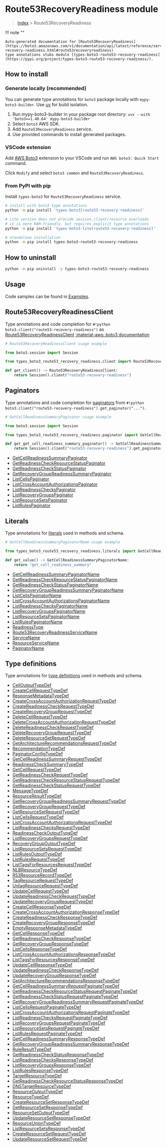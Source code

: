 #  Route53RecoveryReadiness module

> [Index](../README.md) > Route53RecoveryReadiness

!!! note ""

    Auto-generated documentation for [Route53RecoveryReadiness](https://boto3.amazonaws.com/v1/documentation/api/latest/reference/services/route53-recovery-readiness.html#route53recoveryreadiness)
    type annotations stubs module [types-boto3-route53-recovery-readiness](https://pypi.org/project/types-boto3-route53-recovery-readiness/).

## How to install

### Generate locally (recommended)

You can generate type annotations for `boto3` package locally with `mypy-boto3-builder`.
Use [uv](https://docs.astral.sh/uv/getting-started/installation/) for build isolation.

1. Run mypy-boto3-builder in your package root directory: `uvx --with 'boto3==1.40.64' mypy-boto3-builder`
1. Select `boto3` AWS SDK.
1. Add `Route53RecoveryReadiness` service.
1. Use provided commands to install generated packages.


### VSCode extension

Add [AWS Boto3](https://marketplace.visualstudio.com/items?itemName=Boto3typed.boto3-ide)
extension to your VSCode and run `AWS boto3: Quick Start` command.

Click `Modify` and select `boto3 common` and `Route53RecoveryReadiness`.


### From PyPI with pip

Install `types-boto3` for `Route53RecoveryReadiness` service.

```bash
# install with boto3 type annotations
python -m pip install 'types-boto3[route53-recovery-readiness]'

# Lite version does not provide session.client/resource overloads
# it is more RAM-friendly, but requires explicit type annotations
python -m pip install 'types-boto3-lite[route53-recovery-readiness]'

# standalone installation
python -m pip install types-boto3-route53-recovery-readiness
```



## How to uninstall

```bash
python -m pip uninstall -y types-boto3-route53-recovery-readiness
```

## Usage

Code samples can be found in [Examples](./usage.md).

## Route53RecoveryReadinessClient

Type annotations and code completion for  `#!python boto3.client("route53-recovery-readiness")` as [Route53RecoveryReadinessClient](./client.md)
[:material-aws: boto3 documentation](https://boto3.amazonaws.com/v1/documentation/api/latest/reference/services/route53-recovery-readiness.html#Route53RecoveryReadiness.Client)

```python
# Route53RecoveryReadinessClient usage example

from boto3.session import Session

from types_boto3_route53_recovery_readiness.client import Route53RecoveryReadinessClient

def get_client() -> Route53RecoveryReadinessClient:
    return Session().client("route53-recovery-readiness")
```


## Paginators

Type annotations and code completion for [paginators](./paginators.md)
from `#!python boto3.client("route53-recovery-readiness").get_paginator("...")`.

```python
# GetCellReadinessSummaryPaginator usage example

from boto3.session import Session

from types_boto3_route53_recovery_readiness.paginator import GetCellReadinessSummaryPaginator

def get_get_cell_readiness_summary_paginator() -> GetCellReadinessSummaryPaginator:
    return Session().client("route53-recovery-readiness").get_paginator("get_cell_readiness_summary"))
```

- [GetCellReadinessSummaryPaginator](./paginators.md#getcellreadinesssummarypaginator)
- [GetReadinessCheckResourceStatusPaginator](./paginators.md#getreadinesscheckresourcestatuspaginator)
- [GetReadinessCheckStatusPaginator](./paginators.md#getreadinesscheckstatuspaginator)
- [GetRecoveryGroupReadinessSummaryPaginator](./paginators.md#getrecoverygroupreadinesssummarypaginator)
- [ListCellsPaginator](./paginators.md#listcellspaginator)
- [ListCrossAccountAuthorizationsPaginator](./paginators.md#listcrossaccountauthorizationspaginator)
- [ListReadinessChecksPaginator](./paginators.md#listreadinesscheckspaginator)
- [ListRecoveryGroupsPaginator](./paginators.md#listrecoverygroupspaginator)
- [ListResourceSetsPaginator](./paginators.md#listresourcesetspaginator)
- [ListRulesPaginator](./paginators.md#listrulespaginator)









## Literals

Type annotations for [literals](./literals.md) used in methods and schema.

```python
# GetCellReadinessSummaryPaginatorName usage example

from types_boto3_route53_recovery_readiness.literals import GetCellReadinessSummaryPaginatorName

def get_value() -> GetCellReadinessSummaryPaginatorName:
    return "get_cell_readiness_summary"
```

- [GetCellReadinessSummaryPaginatorName](./literals.md#getcellreadinesssummarypaginatorname)
- [GetReadinessCheckResourceStatusPaginatorName](./literals.md#getreadinesscheckresourcestatuspaginatorname)
- [GetReadinessCheckStatusPaginatorName](./literals.md#getreadinesscheckstatuspaginatorname)
- [GetRecoveryGroupReadinessSummaryPaginatorName](./literals.md#getrecoverygroupreadinesssummarypaginatorname)
- [ListCellsPaginatorName](./literals.md#listcellspaginatorname)
- [ListCrossAccountAuthorizationsPaginatorName](./literals.md#listcrossaccountauthorizationspaginatorname)
- [ListReadinessChecksPaginatorName](./literals.md#listreadinesscheckspaginatorname)
- [ListRecoveryGroupsPaginatorName](./literals.md#listrecoverygroupspaginatorname)
- [ListResourceSetsPaginatorName](./literals.md#listresourcesetspaginatorname)
- [ListRulesPaginatorName](./literals.md#listrulespaginatorname)
- [ReadinessType](./literals.md#readinesstype)
- [Route53RecoveryReadinessServiceName](./literals.md#route53recoveryreadinessservicename)
- [ServiceName](./literals.md#servicename)
- [ResourceServiceName](./literals.md#resourceservicename)
- [PaginatorName](./literals.md#paginatorname)




## Type definitions

Type annotations for [type definitions](./type_defs.md) used in methods and schema.

- [CellOutputTypeDef](./type_defs.md#celloutputtypedef)
- [CreateCellRequestTypeDef](./type_defs.md#createcellrequesttypedef)
- [ResponseMetadataTypeDef](./type_defs.md#responsemetadatatypedef)
- [CreateCrossAccountAuthorizationRequestTypeDef](./type_defs.md#createcrossaccountauthorizationrequesttypedef)
- [CreateReadinessCheckRequestTypeDef](./type_defs.md#createreadinesscheckrequesttypedef)
- [CreateRecoveryGroupRequestTypeDef](./type_defs.md#createrecoverygrouprequesttypedef)
- [DeleteCellRequestTypeDef](./type_defs.md#deletecellrequesttypedef)
- [DeleteCrossAccountAuthorizationRequestTypeDef](./type_defs.md#deletecrossaccountauthorizationrequesttypedef)
- [DeleteReadinessCheckRequestTypeDef](./type_defs.md#deletereadinesscheckrequesttypedef)
- [DeleteRecoveryGroupRequestTypeDef](./type_defs.md#deleterecoverygrouprequesttypedef)
- [DeleteResourceSetRequestTypeDef](./type_defs.md#deleteresourcesetrequesttypedef)
- [GetArchitectureRecommendationsRequestTypeDef](./type_defs.md#getarchitecturerecommendationsrequesttypedef)
- [RecommendationTypeDef](./type_defs.md#recommendationtypedef)
- [PaginatorConfigTypeDef](./type_defs.md#paginatorconfigtypedef)
- [GetCellReadinessSummaryRequestTypeDef](./type_defs.md#getcellreadinesssummaryrequesttypedef)
- [ReadinessCheckSummaryTypeDef](./type_defs.md#readinesschecksummarytypedef)
- [GetCellRequestTypeDef](./type_defs.md#getcellrequesttypedef)
- [GetReadinessCheckRequestTypeDef](./type_defs.md#getreadinesscheckrequesttypedef)
- [GetReadinessCheckResourceStatusRequestTypeDef](./type_defs.md#getreadinesscheckresourcestatusrequesttypedef)
- [GetReadinessCheckStatusRequestTypeDef](./type_defs.md#getreadinesscheckstatusrequesttypedef)
- [MessageTypeDef](./type_defs.md#messagetypedef)
- [ResourceResultTypeDef](./type_defs.md#resourceresulttypedef)
- [GetRecoveryGroupReadinessSummaryRequestTypeDef](./type_defs.md#getrecoverygroupreadinesssummaryrequesttypedef)
- [GetRecoveryGroupRequestTypeDef](./type_defs.md#getrecoverygrouprequesttypedef)
- [GetResourceSetRequestTypeDef](./type_defs.md#getresourcesetrequesttypedef)
- [ListCellsRequestTypeDef](./type_defs.md#listcellsrequesttypedef)
- [ListCrossAccountAuthorizationsRequestTypeDef](./type_defs.md#listcrossaccountauthorizationsrequesttypedef)
- [ListReadinessChecksRequestTypeDef](./type_defs.md#listreadinesschecksrequesttypedef)
- [ReadinessCheckOutputTypeDef](./type_defs.md#readinesscheckoutputtypedef)
- [ListRecoveryGroupsRequestTypeDef](./type_defs.md#listrecoverygroupsrequesttypedef)
- [RecoveryGroupOutputTypeDef](./type_defs.md#recoverygroupoutputtypedef)
- [ListResourceSetsRequestTypeDef](./type_defs.md#listresourcesetsrequesttypedef)
- [ListRulesOutputTypeDef](./type_defs.md#listrulesoutputtypedef)
- [ListRulesRequestTypeDef](./type_defs.md#listrulesrequesttypedef)
- [ListTagsForResourcesRequestTypeDef](./type_defs.md#listtagsforresourcesrequesttypedef)
- [NLBResourceTypeDef](./type_defs.md#nlbresourcetypedef)
- [R53ResourceRecordTypeDef](./type_defs.md#r53resourcerecordtypedef)
- [TagResourceRequestTypeDef](./type_defs.md#tagresourcerequesttypedef)
- [UntagResourceRequestTypeDef](./type_defs.md#untagresourcerequesttypedef)
- [UpdateCellRequestTypeDef](./type_defs.md#updatecellrequesttypedef)
- [UpdateReadinessCheckRequestTypeDef](./type_defs.md#updatereadinesscheckrequesttypedef)
- [UpdateRecoveryGroupRequestTypeDef](./type_defs.md#updaterecoverygrouprequesttypedef)
- [CreateCellResponseTypeDef](./type_defs.md#createcellresponsetypedef)
- [CreateCrossAccountAuthorizationResponseTypeDef](./type_defs.md#createcrossaccountauthorizationresponsetypedef)
- [CreateReadinessCheckResponseTypeDef](./type_defs.md#createreadinesscheckresponsetypedef)
- [CreateRecoveryGroupResponseTypeDef](./type_defs.md#createrecoverygroupresponsetypedef)
- [EmptyResponseMetadataTypeDef](./type_defs.md#emptyresponsemetadatatypedef)
- [GetCellResponseTypeDef](./type_defs.md#getcellresponsetypedef)
- [GetReadinessCheckResponseTypeDef](./type_defs.md#getreadinesscheckresponsetypedef)
- [GetRecoveryGroupResponseTypeDef](./type_defs.md#getrecoverygroupresponsetypedef)
- [ListCellsResponseTypeDef](./type_defs.md#listcellsresponsetypedef)
- [ListCrossAccountAuthorizationsResponseTypeDef](./type_defs.md#listcrossaccountauthorizationsresponsetypedef)
- [ListTagsForResourcesResponseTypeDef](./type_defs.md#listtagsforresourcesresponsetypedef)
- [UpdateCellResponseTypeDef](./type_defs.md#updatecellresponsetypedef)
- [UpdateReadinessCheckResponseTypeDef](./type_defs.md#updatereadinesscheckresponsetypedef)
- [UpdateRecoveryGroupResponseTypeDef](./type_defs.md#updaterecoverygroupresponsetypedef)
- [GetArchitectureRecommendationsResponseTypeDef](./type_defs.md#getarchitecturerecommendationsresponsetypedef)
- [GetCellReadinessSummaryRequestPaginateTypeDef](./type_defs.md#getcellreadinesssummaryrequestpaginatetypedef)
- [GetReadinessCheckResourceStatusRequestPaginateTypeDef](./type_defs.md#getreadinesscheckresourcestatusrequestpaginatetypedef)
- [GetReadinessCheckStatusRequestPaginateTypeDef](./type_defs.md#getreadinesscheckstatusrequestpaginatetypedef)
- [GetRecoveryGroupReadinessSummaryRequestPaginateTypeDef](./type_defs.md#getrecoverygroupreadinesssummaryrequestpaginatetypedef)
- [ListCellsRequestPaginateTypeDef](./type_defs.md#listcellsrequestpaginatetypedef)
- [ListCrossAccountAuthorizationsRequestPaginateTypeDef](./type_defs.md#listcrossaccountauthorizationsrequestpaginatetypedef)
- [ListReadinessChecksRequestPaginateTypeDef](./type_defs.md#listreadinesschecksrequestpaginatetypedef)
- [ListRecoveryGroupsRequestPaginateTypeDef](./type_defs.md#listrecoverygroupsrequestpaginatetypedef)
- [ListResourceSetsRequestPaginateTypeDef](./type_defs.md#listresourcesetsrequestpaginatetypedef)
- [ListRulesRequestPaginateTypeDef](./type_defs.md#listrulesrequestpaginatetypedef)
- [GetCellReadinessSummaryResponseTypeDef](./type_defs.md#getcellreadinesssummaryresponsetypedef)
- [GetRecoveryGroupReadinessSummaryResponseTypeDef](./type_defs.md#getrecoverygroupreadinesssummaryresponsetypedef)
- [RuleResultTypeDef](./type_defs.md#ruleresulttypedef)
- [GetReadinessCheckStatusResponseTypeDef](./type_defs.md#getreadinesscheckstatusresponsetypedef)
- [ListReadinessChecksResponseTypeDef](./type_defs.md#listreadinesschecksresponsetypedef)
- [ListRecoveryGroupsResponseTypeDef](./type_defs.md#listrecoverygroupsresponsetypedef)
- [ListRulesResponseTypeDef](./type_defs.md#listrulesresponsetypedef)
- [TargetResourceTypeDef](./type_defs.md#targetresourcetypedef)
- [GetReadinessCheckResourceStatusResponseTypeDef](./type_defs.md#getreadinesscheckresourcestatusresponsetypedef)
- [DNSTargetResourceTypeDef](./type_defs.md#dnstargetresourcetypedef)
- [ResourceOutputTypeDef](./type_defs.md#resourceoutputtypedef)
- [ResourceTypeDef](./type_defs.md#resourcetypedef)
- [CreateResourceSetResponseTypeDef](./type_defs.md#createresourcesetresponsetypedef)
- [GetResourceSetResponseTypeDef](./type_defs.md#getresourcesetresponsetypedef)
- [ResourceSetOutputTypeDef](./type_defs.md#resourcesetoutputtypedef)
- [UpdateResourceSetResponseTypeDef](./type_defs.md#updateresourcesetresponsetypedef)
- [ResourceUnionTypeDef](./type_defs.md#resourceuniontypedef)
- [ListResourceSetsResponseTypeDef](./type_defs.md#listresourcesetsresponsetypedef)
- [CreateResourceSetRequestTypeDef](./type_defs.md#createresourcesetrequesttypedef)
- [UpdateResourceSetRequestTypeDef](./type_defs.md#updateresourcesetrequesttypedef)


